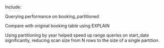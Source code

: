 Include:

Querying performance on booking_partitioned

Compare with original booking table using EXPLAIN

Using partitioning by year helped speed up range queries on start_date significantly, reducing scan size from N rows to the size of a single partition.